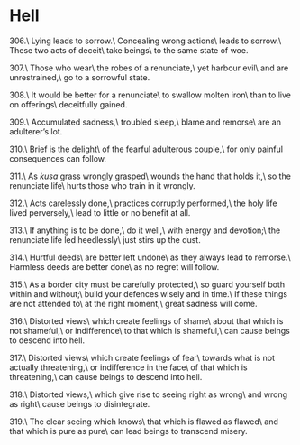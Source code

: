 Hell
====

306.\\
Lying leads to sorrow.\\
Concealing wrong actions\\
leads to sorrow.\\
These two acts of deceit\\
take beings\\
to the same state of woe.

307.\\
Those who wear\\
the robes of a renunciate,\\
yet harbour evil\\
and are unrestrained,\\
go to a sorrowful state.

308.\\
It would be better for a renunciate\\
to swallow molten iron\\
than to live on offerings\\
deceitfully gained.

309.\\
Accumulated sadness,\\
troubled sleep,\\
blame and remorse\\
are an adulterer’s lot.

310.\\
Brief is the delight\\
of the fearful adulterous couple,\\
for only painful consequences can follow.

311.\\
As *kusa* grass wrongly grasped\\
wounds the hand that holds it,\\
so the renunciate life\\
hurts those who train in it wrongly.

312.\\
Acts carelessly done,\\
practices corruptly performed,\\
the holy life lived perversely,\\
lead to little or no benefit at all.

313.\\
If anything is to be done,\\
do it well,\\
with energy and devotion;\\
the renunciate life led heedlessly\\
just stirs up the dust.

314.\\
Hurtful deeds\\
are better left undone\\
as they always lead to remorse.\\
Harmless deeds are better done\\
as no regret will follow.

315.\\
As a border city must be carefully protected,\\
so guard yourself both within and without;\\
build your defences wisely and in time.\\
If these things are not attended to\\
at the right moment,\\
great sadness will come.

316.\\
Distorted views\\
which create feelings of shame\\
about that which is not shameful,\\
or indifference\\
to that which is shameful,\\
can cause beings to descend into hell.

317.\\
Distorted views\\
which create feelings of fear\\
towards what is not actually threatening,\\
or indifference in the face\\
of that which is threatening,\\
can cause beings to descend into hell.

318.\\
Distorted views,\\
which give rise to seeing right as wrong\\
and wrong as right\\
cause beings to disintegrate.

319.\\
The clear seeing which knows\\
that which is flawed as flawed\\
and that which is pure as pure\\
can lead beings to transcend misery.

